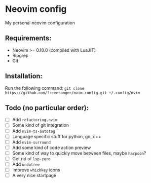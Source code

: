 # Neovim config
My personal neovim configuration

## Requirements:
* Neovim >= 0.10.0 (compiled with LuaJIT)
* Ripgrep
* Git

## Installation:
Run the following command: `git clone https://github.com/freeeranger/nvim-config.git ~/.config/nvim`

## Todo (no particular order):
- [ ] Add `refactoring.nvim`
- [ ] Some kind of git integration
- [ ] Add `nvim-ts-autotag`
- [ ] Language specific stuff for python, go, c++
- [ ] Add `nvim-surround`
- [ ] Add some kind of code action preview
- [ ] Some kind of way to quickly move between files, maybe `harpoon`?
- [ ] Get rid of `lsp-zero`
- [ ] Add `undotree`
- [ ] Improve `whichkey` icons
- [ ] A very nice startpage
